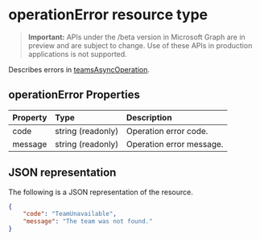 # operationError resource type

> **Important:** APIs under the /beta version in Microsoft Graph are in preview and are subject to change. Use of these APIs in production applications is not supported.

Describes errors in [teamsAsyncOperation](teamsasyncoperation.md).

## operationError Properties
| Property	   | Type	|Description|
|:---------------|:--------|:----------|
|code|string (readonly)|Operation error code.|
|message|string (readonly)|Operation error message.|

## JSON representation

The following is a JSON representation of the resource.

<!-- {
  "blockType": "resource",
  "keyProperty": "id",
  "@odata.type": "microsoft.graph.operationerror"
}-->

```json
{
    "code": "TeamUnavailable",
    "message": "The team was not found."
}
```

<!-- uuid: 069fadaa-52db-4ced-85d5-74f7caa2c66f
2015-10-25 14:57:30 UTC -->
<!-- {
  "type": "#page.annotation",
  "description": "operation error resource",
  "keywords": "",
  "section": "documentation",
  "tocPath": ""
}-->
